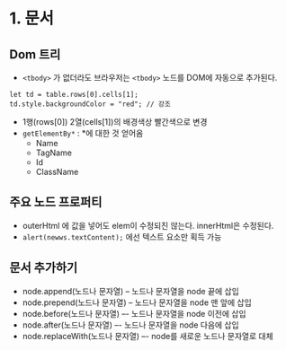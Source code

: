 # 1. 문서 

## Dom 트리
- `<tbody>` 가 없더라도 브라우저는 `<tbody>` 노드를 DOM에 자동으로 추가된다.

```
let td = table.rows[0].cells[1];
td.style.backgroundColor = "red"; // 강조
```
- 1행(rows[0]) 2열(cells[1])의 배경색상 빨간색으로 변경 
- `getElementBy*` : *에 대한 것 얻어옴
  - Name
  - TagName
  - Id
  - ClassName 


## 주요 노드 프로퍼티
- outerHtml 에 값을 넣어도 elem이 수정되진 않는다. innerHtml은 수정된다.
- `alert(newws.textContent);` 에선 텍스트 요소만 획득 가능 

## 문서 추가하기 
- node.append(노드나 문자열) – 노드나 문자열을 node 끝에 삽입
- node.prepend(노드나 문자열) – 노드나 문자열을 node 맨 앞에 삽입
- node.before(노드나 문자열) –- 노드나 문자열을 node 이전에 삽입
- node.after(노드나 문자열) –- 노드나 문자열을 node 다음에 삽입
- node.replaceWith(노드나 문자열) –- node를 새로운 노드나 문자열로 대체
